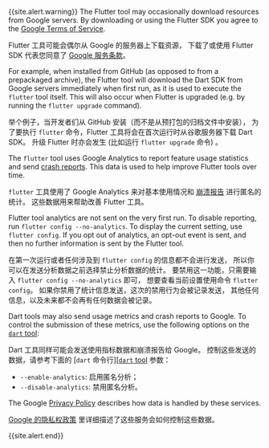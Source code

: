 {{site.alert.warning}}
  The Flutter tool may occasionally download resources from Google servers.
  By downloading or using the Flutter SDK you agree to the [Google Terms of Service][].

  Flutter 工具可能会偶尔从 Google 的服务器上下载资源，
  下载了或使用 Flutter SDK 代表您同意了
  [Google 服务条款][Google Terms of Service]。

  For example, when installed from GitHub (as opposed to from a prepackaged archive),
  the Flutter tool will download the Dart SDK from Google servers immediately when
  first run, as it is used to execute the `flutter` tool itself. This will also
  occur when Flutter is upgraded (e.g. by running the `flutter upgrade` command).

  举个例子，当开发者们从 GitHub 安装（而不是从预打包的归档文件中安装），
  为了要执行 `flutter` 命令，Flutter 工具将会在首次运行时从谷歌服务器下载 Dart SDK。
  升级 Flutter 时亦会发生 (比如运行 `flutter upgrade` 命令) 。

  The `flutter` tool uses Google Analytics to report feature usage
  statistics and send [crash reports][]. This data is used to help improve Flutter
  tools over time.

  `flutter` 工具使用了 Google Analytics
  来对基本使用情况和 [崩溃报告][crash reports] 进行匿名的统计。
  这些数据用来帮助改善 Flutter 工具。

  Flutter tool analytics are not sent on the very first run. To disable
  reporting, run `flutter config --no-analytics`. To display the current
  setting, use `flutter config`. If you opt out of analytics, an opt-out
  event is sent, and then no further information is sent by the
  Flutter tool.

  在第一次运行或者任何涉及到 `flutter config` 的信息都不会进行发送，
  所以你可以在发送分析数据之前选择禁止分析数据的统计。
  要禁用这一功能，只需要输入 `flutter config --no-analytics` 即可，
  想要查看当前设置使用命令 `flutter config`。
  如果你禁用了统计信息发送，这次的禁用行为会被记录发送，
  其他任何信息，以及未来都不会再有任何数据会被记录。
  
  Dart tools may also send usage metrics and crash reports to Google.
  To control the submission of these metrics, use the following options on the
  [`dart` tool][]:

  Dart 工具同样可能会发送使用指标数据和崩溃报告给 Google。
  控制这些发送的数据，请参考下面的
  [`dart` 命令行][[`dart` tool] 参数：

   * `--enable-analytics`: 启用匿名分析；
   * `--disable-analytics`: 禁用匿名分析。

  The Google [Privacy Policy][] describes how data is handled by these services.

  [Google 的隐私权政策][Privacy Policy] 里详细描述了这些服务会如何控制这些数据。

  [Google Terms of Service]: https://policies.google.cn/terms
  [Privacy Policy]: https://policies.google.cn/privacy
  [crash reports]: https://github.com/flutter/flutter/wiki/Flutter-CLI-crash-reporting
  [`dart` tool]: https://dart.cn/tools/dart-tool
{{site.alert.end}}